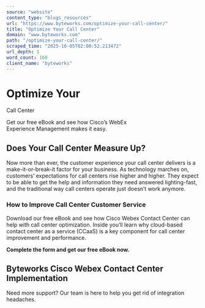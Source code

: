 ```yaml
---
source: "website"
content_type: "blogs_resources"
url: "https://www.byteworks.com/optimize-your-call-center/"
title: "Optimize Your Call Center"
domain: "www.byteworks.com"
path: "/optimize-your-call-center/"
scraped_time: "2025-10-05T02:00:52.213472"
url_depth: 1
word_count: 160
client_name: "byteworks"
---
```


# Optimize Your  
Call Center

Get our free eBook and see how Cisco’s WebEx  
Experience Management makes it easy.

## **Does Your Call Center Measure Up?**

Now more than ever, the customer experience your call center delivers is a make-it-or-break-it factor for your business. As technology marches on, customers’ expectations for call centers rise higher and higher. They expect to be able to get the help and information they need answered lighting-fast, and the traditional way call centers operate just doesn’t work anymore.

### How to Improve Call Center Customer Service

Download our free eBook and see how Cisco Webex Contact Center can help with call center optimization. Inside you’ll learn why cloud-based contact center as a service (CCaaS) is a key component for call center improvement and performance.

**Complete the form and get our free eBook now.**

## Byteworks Cisco Webex Contact Center Implementation

Need more support? Our team is here to help you get rid of integration headaches.